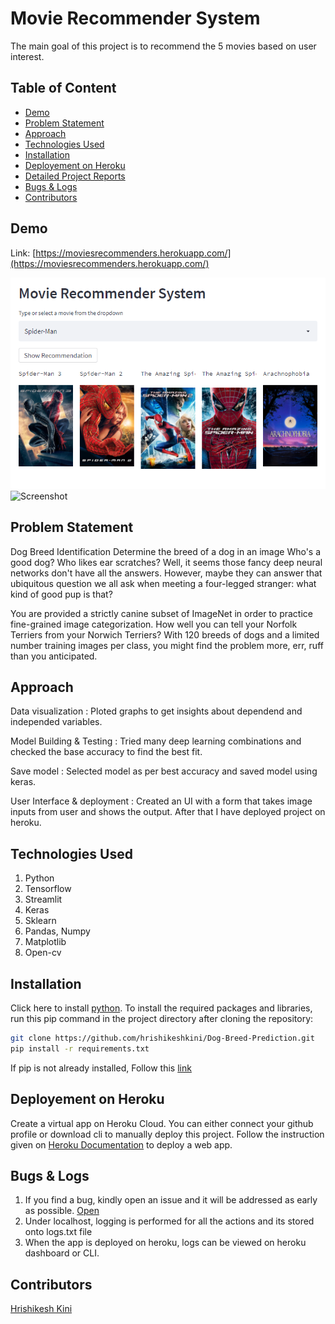 # Movie Recommender System
The main goal of this project is to recommend the 5 movies based on user interest.

## Table of Content
  * [Demo](#demo)
  * [Problem Statement](#problem-statement)
  * [Approach](#approach)
  * [Technologies Used](#technologies-used)
  * [Installation](#installation)
  * [Deployement on Heroku](#deployement-on-heroku)
  * [Detailed Project Reports](#detailed-project-reports)
  * [Bugs & Logs](#bugs--logs)
  * [Contributors](#contributors)

## Demo
Link: [https://moviesrecommenders.herokuapp.com/](https://moviesrecommenders.herokuapp.com/)

![Screenshot](Capture.PNG)
![Screenshot](Capture2.PNG)



## Problem Statement
Dog Breed Identification
Determine the breed of a dog in an image
Who's a good dog? Who likes ear scratches? Well, it seems those fancy deep neural networks don't have all the answers. However, maybe they can answer that ubiquitous question we all ask when meeting a four-legged stranger: what kind of good pup is that?

You are provided a strictly canine subset of ImageNet in order to practice fine-grained image categorization. How well you can tell your Norfolk Terriers from your Norwich Terriers? With 120 breeds of dogs and a limited number training images per class, you might find the problem more, err, ruff than you anticipated.

## Approach
Data visualization : Ploted graphs to get insights about dependend and independed variables.

Model Building & Testing : Tried many deep learning combinations and checked the base accuracy to find the best fit.

Save model : Selected model as per best accuracy and saved model using keras.

User Interface & deployment :  Created an UI with a form that takes image inputs from user and shows the output.
                          After that I have deployed project on heroku.
## Technologies Used
 
   1. Python 
   2. Tensorflow
   3. Streamlit
   4. Keras
   5. Sklearn
   6. Pandas, Numpy 
   7. Matplotlib
   8. Open-cv

## Installation
Click here to install [python](https://www.python.org/downloads/). To install the required packages and libraries, run this pip command in the project directory after cloning the repository:
```bash
git clone https://github.com/hrishikeshkini/Dog-Breed-Prediction.git
pip install -r requirements.txt
```
If pip is not already installed, Follow this [link](https://pip.pypa.io/en/stable/installation/)

## Deployement on Heroku
Create a virtual app on Heroku Cloud. You can either connect your github profile or download cli to manually deploy this project.
Follow the instruction given on [Heroku Documentation](https://devcenter.heroku.com/articles/getting-started-with-python) to deploy a web app.

## Bugs & Logs

1. If you find a bug, kindly open an issue and it will be addressed as early as possible. [Open](https://github.com/hrishikeshkini/Dog-Breed-Prediction/issues)
2. Under localhost, logging is performed for all the actions and its stored onto logs.txt file
3. When the app is deployed on heroku, logs can be viewed on  heroku dashboard or CLI.

## Contributors
  [Hrishikesh Kini](https://github.com/hrishikeshkini)
